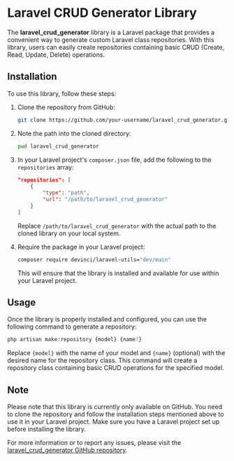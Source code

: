 # Laravel CRUD Generator Library

The **laravel_crud_generator** library is a Laravel package that provides a convenient way to generate custom Laravel class repositories. With this library, users can easily create repositories containing basic CRUD (Create, Read, Update, Delete) operations.

## Installation

To use this library, follow these steps:

1. Clone the repository from GitHub:

   ```bash
   git clone https://github.com/your-username/laravel_crud_generator.git
   ```

2. Note the path into the cloned directory:

   ```bash
   pwd laravel_crud_generator
   ```

3. In your Laravel project's `composer.json` file, add the following to the `repositories` array:

   ```json
   "repositories": [
       {
           "type": "path",
           "url": "/path/to/laravel_crud_generator"
       }
   ]
   ```

   Replace `/path/to/laravel_crud_generator` with the actual path to the cloned library on your local system.

4. Require the package in your Laravel project:

   ```bash
   composer require devinci/laravel-utils="dev/main"
   ```

   This will ensure that the library is installed and available for use within your Laravel project.

## Usage

Once the library is properly installed and configured, you can use the following command to generate a repository:

```bash
php artisan make:repository {model} {name?}
```

Replace `{model}` with the name of your model and `{name}` (optional) with the desired name for the repository class. This command will create a repository class containing basic CRUD operations for the specified model.

## Note

Please note that this library is currently only available on GitHub. You need to clone the repository and follow the installation steps mentioned above to use it in your Laravel project. Make sure you have a Laravel project set up before installing the library.

For more information or to report any issues, please visit the [laravel_crud_generator GitHub repository](https://github.com/devinci-it/laravel_crud_generator).

